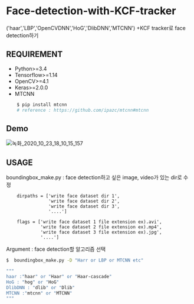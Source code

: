 # Face-detection-with-KCF-tracker
('haar','LBP','OpenCVDNN','HoG','DlibDNN','MTCNN') +KCF tracker로 face detection하기

## REQUIREMENT
* Python>=3.4 
* Tensorflow>=1.14 
* OpenCV>=4.1 
* Keras>=2.0.0
* MTCNN
```sh
    $ pip install mtcnn
    # reference : https://github.com/ipazc/mtcnn#mtcnn

```
## Demo


![녹화_2020_10_23_18_10_15_157](https://user-images.githubusercontent.com/41895063/96983286-0da42300-155b-11eb-9c18-07b595ba8419.gif)

    
## USAGE
boundingbox_make.py : face detection하고 싶은 image, video가 있는 dir로 수정

        dirpaths = ['write face dataset dir 1',
                    'write face dataset dir 2',
                    'write face dataset dir 3',
                    '....']

        flags = ['write face dataset 1 file extension ex).avi',
                 'write face dataset 2 file extension ex).mp4',
                 'write face dataset 3 file extension ex).jpg',
                 '....']
                 
Argument : face detection할 알고리즘 선택


```sh
$  boundingbox_make.py -D "Harr or LBP or MTCNN etc"

"""
haar :"haar" or "Haar" or "Haar-cascade"
HoG : "hog" or "HoG"
DlibDNN : "dlib" or "Dlib"
MTCNN :"mtcnn" or "MTCNN"
"""
```

